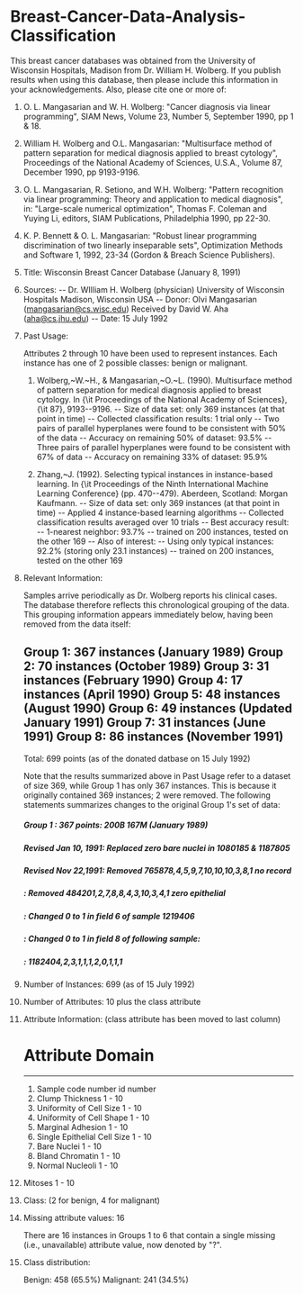 # Breast-Cancer-Data-Analysis-Classification
This breast cancer databases was obtained from the University of Wisconsin
   Hospitals, Madison from Dr. William H. Wolberg.  If you publish results
   when using this database, then please include this information in your
   acknowledgements.  Also, please cite one or more of:

   1. O. L. Mangasarian and W. H. Wolberg: "Cancer diagnosis via linear 
      programming", SIAM News, Volume 23, Number 5, September 1990, pp 1 & 18.

   2. William H. Wolberg and O.L. Mangasarian: "Multisurface method of 
      pattern separation for medical diagnosis applied to breast cytology", 
      Proceedings of the National Academy of Sciences, U.S.A., Volume 87, 
      December 1990, pp 9193-9196.

   3. O. L. Mangasarian, R. Setiono, and W.H. Wolberg: "Pattern recognition 
      via linear programming: Theory and application to medical diagnosis", 
      in: "Large-scale numerical optimization", Thomas F. Coleman and Yuying
      Li, editors, SIAM Publications, Philadelphia 1990, pp 22-30.

   4. K. P. Bennett & O. L. Mangasarian: "Robust linear programming 
      discrimination of two linearly inseparable sets", Optimization Methods
      and Software 1, 1992, 23-34 (Gordon & Breach Science Publishers).

1. Title: Wisconsin Breast Cancer Database (January 8, 1991)

2. Sources:
   -- Dr. WIlliam H. Wolberg (physician)
      University of Wisconsin Hospitals
      Madison, Wisconsin
      USA
   -- Donor: Olvi Mangasarian (mangasarian@cs.wisc.edu)
      Received by David W. Aha (aha@cs.jhu.edu)
   -- Date: 15 July 1992

3. Past Usage:

   Attributes 2 through 10 have been used to represent instances.
   Each instance has one of 2 possible classes: benign or malignant.

   1. Wolberg,~W.~H., \& Mangasarian,~O.~L. (1990). Multisurface method of 
      pattern separation for medical diagnosis applied to breast cytology. In
      {\it Proceedings of the National Academy of Sciences}, {\it 87},
      9193--9196.
      -- Size of data set: only 369 instances (at that point in time)
      -- Collected classification results: 1 trial only
      -- Two pairs of parallel hyperplanes were found to be consistent with
         50% of the data
         -- Accuracy on remaining 50% of dataset: 93.5%
      -- Three pairs of parallel hyperplanes were found to be consistent with
         67% of data
         -- Accuracy on remaining 33% of dataset: 95.9%

   2. Zhang,~J. (1992). Selecting typical instances in instance-based
      learning.  In {\it Proceedings of the Ninth International Machine
      Learning Conference} (pp. 470--479).  Aberdeen, Scotland: Morgan
      Kaufmann.
      -- Size of data set: only 369 instances (at that point in time)
      -- Applied 4 instance-based learning algorithms 
      -- Collected classification results averaged over 10 trials
      -- Best accuracy result: 
         -- 1-nearest neighbor: 93.7%
         -- trained on 200 instances, tested on the other 169
      -- Also of interest:
         -- Using only typical instances: 92.2% (storing only 23.1 instances)
         -- trained on 200 instances, tested on the other 169

4. Relevant Information:

   Samples arrive periodically as Dr. Wolberg reports his clinical cases.
   The database therefore reflects this chronological grouping of the data.
   This grouping information appears immediately below, having been removed
   from the data itself:

     Group 1: 367 instances (January 1989)
     Group 2:  70 instances (October 1989)
     Group 3:  31 instances (February 1990)
     Group 4:  17 instances (April 1990)
     Group 5:  48 instances (August 1990)
     Group 6:  49 instances (Updated January 1991)
     Group 7:  31 instances (June 1991)
     Group 8:  86 instances (November 1991)
     -----------------------------------------
     Total:   699 points (as of the donated datbase on 15 July 1992)

   Note that the results summarized above in Past Usage refer to a dataset
   of size 369, while Group 1 has only 367 instances.  This is because it
   originally contained 369 instances; 2 were removed.  The following
   statements summarizes changes to the original Group 1's set of data:

   #####  Group 1 : 367 points: 200B 167M (January 1989)
   #####  Revised Jan 10, 1991: Replaced zero bare nuclei in 1080185 & 1187805
   #####  Revised Nov 22,1991: Removed 765878,4,5,9,7,10,10,10,3,8,1 no record
   #####                  : Removed 484201,2,7,8,8,4,3,10,3,4,1 zero epithelial
   #####                  : Changed 0 to 1 in field 6 of sample 1219406
   #####                  : Changed 0 to 1 in field 8 of following sample:
   #####                  : 1182404,2,3,1,1,1,2,0,1,1,1

5. Number of Instances: 699 (as of 15 July 1992)

6. Number of Attributes: 10 plus the class attribute

7. Attribute Information: (class attribute has been moved to last column)

   #  Attribute                     Domain
   -- -----------------------------------------
   1. Sample code number            id number
   2. Clump Thickness               1 - 10
   3. Uniformity of Cell Size       1 - 10
   4. Uniformity of Cell Shape      1 - 10
   5. Marginal Adhesion             1 - 10
   6. Single Epithelial Cell Size   1 - 10
   7. Bare Nuclei                   1 - 10
   8. Bland Chromatin               1 - 10
   9. Normal Nucleoli               1 - 10
  10. Mitoses                       1 - 10
  11. Class:                        (2 for benign, 4 for malignant)

8. Missing attribute values: 16

   There are 16 instances in Groups 1 to 6 that contain a single missing 
   (i.e., unavailable) attribute value, now denoted by "?".  

9. Class distribution:
 
   Benign: 458 (65.5%)
   Malignant: 241 (34.5%)
